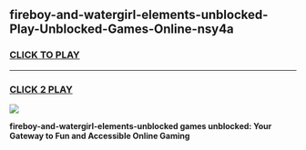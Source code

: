 
## fireboy-and-watergirl-elements-unblocked-Play-Unblocked-Games-Online-nsy4a
<h3>
<a href="https://premium76.site?title=fireboy-and-watergirl-elements-unblocked&ref=25A">CLICK TO PLAY</a></h3>
<hr>

<h3>
<a href="https://premium76.site?title=fireboy-and-watergirl-elements-unblocked&ref=25A">CLICK 2 PLAY</a>
  
</h3>

<a href="https://premium76.site?title=fireboy-and-watergirl-elements-unblocked&ref=25A"><img src="https://clearcache.store/games.png"></a>


**fireboy-and-watergirl-elements-unblocked games unblocked: Your Gateway to Fun and Accessible Online Gaming**
